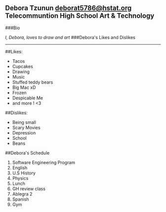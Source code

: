 Debora Tzunun
deborat5786@hstat.org
Telecommuntion High School Art & Technology
-------------------------------------------------------------------
###Bio

*I, Debora, loves to draw and art*
###Debora's Likes and Dislikes
___

##Likes:
* Tacos
* Cupcakes
* Drawing
* Music 
* Stuffed teddy bears 
* Big Mac xD 
* Frozen 
* Despicable Me 
* and more ! <3 

##Dislikes: 
* Being small
* Scary Movies 
* Depression 
* School
* Beans

##Debora's Schedule
1. Software Engineering Program
2. English 
3. U.S History
4. Physics 
5. Lunch 
6. GH review class
7. Ablegra 2 
8. Spanish 
9. Gym 
